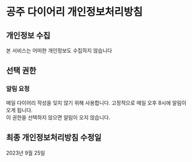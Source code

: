# 공주 다이어리 개인정보처리방침

## 개인정보 수집
본 서비스는 어떠한 개인정보도 수집하지 않습니다

## 선택 권한
### 알림 요청
매일 다이어리 작성을 잊지 않기 위해 사용합니다. 고정적으로 매일 오후 8시에 알림이 오게 됩니다. <br>
이 권한을 선택하지 않으면 알림이 오지 않습니다.

## 최종 개인정보처리방침 수정일
2023년 9월 25일